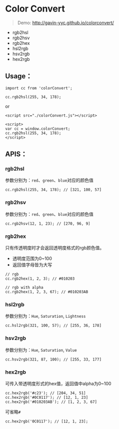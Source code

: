 # Color Convert

> Demo: http://gavin-yyc.github.io/colorconvert/

- rgb2hsl
- rgb2hsv
- rgb2hex
- hsl2rgb
- hsv2rgb
- hex2rgb

## Usage：

```
import cc from 'colorConvert';

cc.rgb2hsl(255, 34, 178);
```

or

```
<script src="./colorConvert.js"></script>

<script>
var cc = window.colorConvert;
cc.rgb2hsl(255, 34, 178);
</script>
```

## APIS：

### rgb2hsl

参数分别为：`red`、`green`、`blue`对应的颜色值

```
cc.rgb2hsl(255, 34, 178); // [321, 100, 57]
```

### rgb2hsv

参数分别为：`red`、`green`、`blue`对应的颜色值

```
cc.rgb2hsv(12, 1, 23); // [270, 96, 9]
```

### rgb2hex

只有传透明度时才会返回透明度格式的rgb颜色值。

- 透明度范围为0~100
- 返回值字母皆为大写

```
// rgb
cc.rgb2hex(1, 2, 3); // #010203

// rgb with alpha
cc.rgb2hex(1, 2, 3, 67); // #010203AB
```

### hsl2rgb

参数分别为：`Hue`, `Saturation`, `Lightness`

```
cc.hsl2rgb(321, 100, 57); // [255, 36, 178]
```

### hsv2rgb

参数分别为：`Hue`, `Saturation`, `Value`

```
cc.hsv2rgb(321, 87, 100); // [255, 33, 177]
```

### hex2rgb

可传入带透明度形式的hex值，返回值中alpha为0~100

```
cc.hex2rgb('#c23'); // [204, 34, 51]
cc.hex2rgb('#0C0117'); // [12, 1, 23]
cc.hex2rgb('#010203AB'); // [1, 2, 3, 67]
```

可省略`#`

```
cc.hex2rgb('0C0117'); // [12, 1, 23];
```
